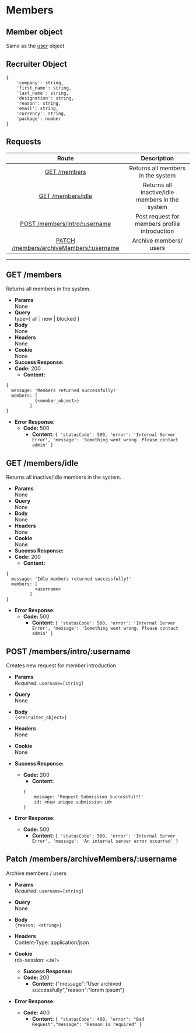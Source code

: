 # Members

## Member object

Same as the [user](https://github.com/Real-Dev-Squad/website-api-contracts/tree/main/users#user-object) object

## Recruiter Object

```
{
    'company': string,
    'first_name': string,
    'last_name': string,
    'designation': string,
    'reason': string,
    'email': string,
    'currency': string,
    'package': number
}
```

## **Requests**

|                             Route                              |                   Description                   |
| :------------------------------------------------------------: | :---------------------------------------------: |
|                  [GET /members](#get-members)                  |        Returns all members in the system        |
|        [GET /members/idle](#get-inactive/idle-members)         | Returns all inactive/idle members in the system |
| [POST /members/intro/:username](#post-members/intro/:username) |  Post request for members profile introduction  | 
| [PATCH /members/archiveMembers/:username](#patch-members/archiveMembers/:username) | Archive members/ users

---

## **GET /members**

Returns all members in the system.

- **Params**  
  None
- **Query**  
  type=[ all | new | blocked ]
- **Body**  
  None
- **Headers**  
  None
- **Cookie**  
  None
- **Success Response:**
- **Code:** 200
  - **Content:**

```
{
  message: 'Members returned successfully!'
  members: [
           {<member_object>}
         ]
}
```

- **Error Response:**
  - **Code:** 500
    - **Content:** `{ 'statusCode': 500, 'error': 'Internal Server Error', 'message': 'Something went wrong. Please contact admin' }`

## **GET /members/idle**

Returns all inactive/idle members in the system.

- **Params**  
  None
- **Query**  
  None
- **Body**  
  None
- **Headers**  
  None
- **Cookie**  
  None
- **Success Response:**
- **Code:** 200
  - **Content:**

```
{
  message: 'Idle members returned successfully!'
  members: [
           <username>
         ]
}
```

- **Error Response:**
  - **Code:** 500
    - **Content:** `{ 'statusCode': 500, 'error': 'Internal Server Error', 'message': 'Something went wrong. Please contact admin' }`

## POST /members/intro/:username

Creates new request for member introduction

- **Params**\
   _Required_: `username=[string]`
- **Query**\
   None
- **Body**\
   `{<recruiter_object>}`
- **Headers**\
   None
- **Cookie**\
   None
- **Success Response:**

  - **Code:** 200
    - **Content:**
    ```
    {
        message: 'Request Submission Successful!!'
        id: <new unique submission id>
    }
    ```

- **Error Response:**
  - **Code:** 500
    - **Content:** `{ 'statusCode': 500, 'error': 'Internal Server Error', 'message': 'An internal server error occurred' }`

## Patch /members/archiveMembers/:username

Archive members / users

- **Params**\
   _Required_: `username=[string]`
- **Query**\
   None
- **Body**\
   `{reason: <string>}`
- **Headers**\
    Content-Type: application/json
- **Cookie**  
  rds-session: `<JWT>`
  - **Success Response:**
  - **Code:** 200
    - **Content:**
      {"message":"User archived successfully","reason":"lorem ipsum"}

- **Error Response:**
  - **Code:** 400
    - **Content:** `{ "statusCode": 400, "error": "Bad Request","message": "Reason is required" }`
